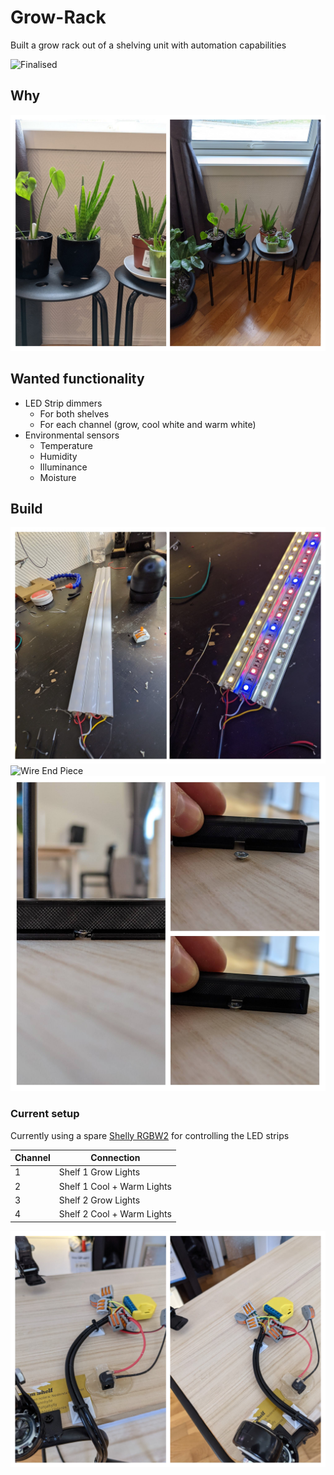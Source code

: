 # Grow-Rack
Built a grow rack out of a shelving unit with automation capabilities

![Finalised](https://github.com/petrepa/Grow-Rack/blob/main/Images/finalized.png)

## Why
![Before](https://github.com/petrepa/Grow-Rack/blob/main/Images/before_grow_rack.png)

## Wanted functionality
- LED Strip dimmers
    - For both shelves
    - For each channel (grow, cool white and warm white)
- Environmental sensors 
    - Temperature
    - Humidity
    - Illuminance
    - Moisture

## Build
![LED Build](https://github.com/petrepa/Grow-Rack/blob/main/Images/led_build.png)
![Wire End Piece](https://github.com/petrepa/Grow-Rack/blob/main/Images/wire_end_piece.png)
![Wire Free Mount](https://github.com/petrepa/Grow-Rack/blob/main/Images/wire_free_mount.png)

### Current setup
Currently using a spare [Shelly RGBW2](https://shelly.cloud/products/shelly-rgbw2-smart-home-automation-led-controller/) for controlling the LED strips

| Channel | Connection                 |
|---------|----------------------------|
| 1       | Shelf 1 Grow Lights        |
| 2       | Shelf 1 Cool + Warm Lights |
| 3       | Shelf 2 Grow Lights        |
| 4       | Shelf 2 Cool + Warm Lights |

![Wiring Underside](https://github.com/petrepa/Grow-Rack/blob/main/Images/wiring_underside.png)
